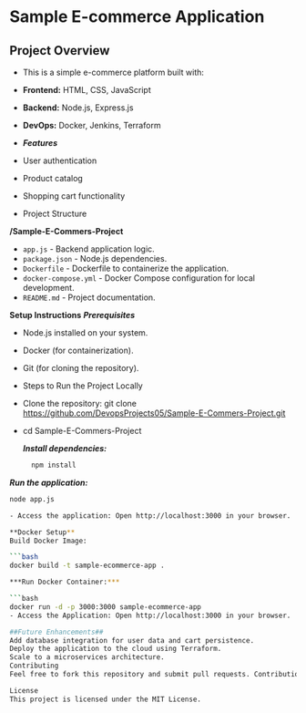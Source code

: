 # Sample E-commerce Application

## Project Overview

- This is a simple e-commerce platform built with:

- **Frontend:** HTML, CSS, JavaScript
- **Backend:** Node.js, Express.js
- **DevOps:** Docker, Jenkins, Terraform
- ***Features***
- User authentication
- Product catalog
- Shopping cart functionality
- Project Structure
  
**/Sample-E-Commers-Project**
  - `app.js` - Backend application logic.
- `package.json` - Node.js dependencies.
- `Dockerfile` - Dockerfile to containerize the application.
- `docker-compose.yml` - Docker Compose configuration for local development.
- `README.md` - Project documentation.

**Setup Instructions**
***Prerequisites***
- Node.js installed on your system.
- Docker (for containerization).
- Git (for cloning the repository).
- Steps to Run the Project Locally
- Clone the repository: git clone https://github.com/DevopsProjects05/Sample-E-Commers-Project.git
- cd Sample-E-Commers-Project


  ***Install dependencies:***
  ```bash
    npm install
  
***Run the application:***
  ```bash
node app.js

- Access the application: Open http://localhost:3000 in your browser.

**Docker Setup**
Build Docker Image:

```bash
docker build -t sample-ecommerce-app .

***Run Docker Container:***

```bash
docker run -d -p 3000:3000 sample-ecommerce-app
- Access the Application: Open http://localhost:3000 in your browser.

##Future Enhancements##
Add database integration for user data and cart persistence.
Deploy the application to the cloud using Terraform.
Scale to a microservices architecture.
Contributing
Feel free to fork this repository and submit pull requests. Contributions are welcome!

License
This project is licensed under the MIT License.
